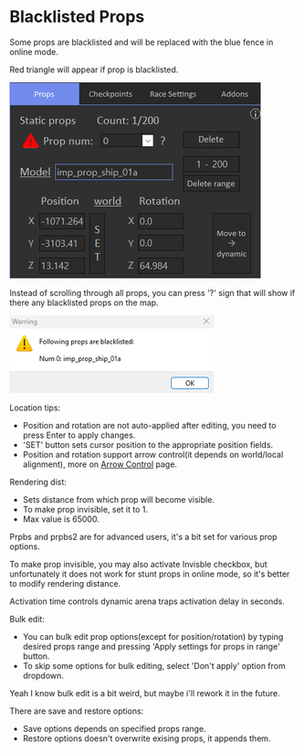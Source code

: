 # Blacklisted Props

Some props are blacklisted and will be replaced with the blue fence in online mode.

Red triangle will appear if prop is blacklisted.

![Props1](/assets/images/props/img02.png)

Instead of scrolling through all props, you can press '?' sign that will show if there any blacklisted props on the map.

![Props1](/assets/images/props/img03.png)

Location tips: 

- Position and rotation are not auto-applied after editing, you need to press Enter to apply changes.
- 'SET' button sets cursor position to the appropriate position fields.
- Position and rotation support arrow control(it depends on world/local alignment), more on [Arrow Control](chapters/chapter1/overview.md) page.

Rendering dist:

- Sets distance from which prop will become visible.
- To make prop invisible, set it to 1.
- Max value is 65000.

Prpbs and prpbs2 are for advanced users, it's a bit set for various prop options.

To make prop invisible, you may also activate Invisble checkbox, but unfortunately it does not work for stunt props in online mode, so it's better to modify rendering distance.

Activation time controls dynamic arena traps activation delay in seconds.

Bulk edit:

- You can bulk edit prop options(except for position/rotation) by typing desired props range and pressing 'Apply settings for props in range' button.
- To skip some options for bulk editing, select 'Don't apply' option from dropdown.

Yeah I know bulk edit is a bit weird, but maybe i'll rework it in the future.

There are save and restore options:

- Save options depends on specified props range.
- Restore options doesn't overwrite exising props, it appends them.
